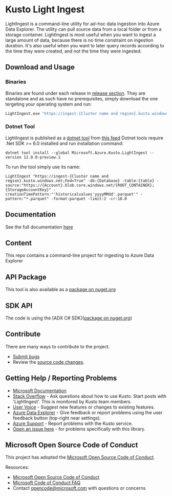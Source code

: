 # Kusto Light Ingest

LightIngest is a command-line utility for ad-hoc data ingestion into Azure Data Explorer. The utility can pull source data from a local folder or from a storage container. LightIngest is most useful when you want to ingest a large amount of data, because there is no time constraint on ingestion duration. It's also useful when you want to later query records according to the time they were created, and not the time they were ingested.

## Download and Usage

### Binaries
Binaries are found under each release in [release section](https://github.com/Azure/Kusto-Lightingest/releases).
They are standalone and as such have no prerequisites, simply download the one tergeting your operating system and run:

```bat
LightIngest.exe "https://ingest-{Cluster name and region}.kusto.windows.net;Fed=True" -db:{Database} -table:{table} -source:"https://{Account}.blob.core.windows.net/{ROOT_CONTAINER};{StorageAccountKey}" -creationTimePattern:"'historicalvalues'yyyyMMdd'.parquet'" -pattern:"*.parquet" -format:parquet -limit:2 -cr:10.0
````

### Dotnet Tool
LightIngest is published as a [dotnet tool](https://learn.microsoft.com/en-us/dotnet/core/tools/global-tools) from [this feed](https://www.nuget.org/packages/Microsoft.Azure.Kusto.LightIngest/12.0.0-preview.1)
Dotnet tools require .Net SDK >= 6.0 installed and run installation command:
```.NET CLI
dotnet tool install --global Microsoft.Azure.Kusto.LightIngest --version 12.0.0-preview.1
```
To run the tool simply use its name:
```.NET CLI
LightIngest "https://ingest-{Cluster name and region}.kusto.windows.net;Fed=True" -db:{Database} -table:{table} -source:"https://{Account}.blob.core.windows.net/{ROOT_CONTAINER};{StorageAccountKey}" -creationTimePattern:"'historicalvalues'yyyyMMdd'.parquet'" -pattern:"*.parquet" -format:parquet -limit:2 -cr:10.0
```

## Documentation

See the full documentation [here](https://learn.microsoft.com/en-us/azure/data-explorer/lightingest)

## Content

This repo contains a command-line project for ingesting to Azure Data Explorer

## API Package

This tool is also available as a [package on nuget.org](https://www.nuget.org/packages/Microsoft.Azure.Kusto.Tools/)

## SDK API

The code is using the [ADX C# SDK]([package on nuget.org](https://www.nuget.org/packages/Microsoft.Azure.Kusto.Ingest)) 

## Contribute

There are many ways to contribute to the project.

* [Submit bugs](https://github.com/Azure/Kusto-Lightingest/issues)
* Review the [source code changes](https://github.com/Azure/Kusto-Lightingest/issues/commits/master).

## Getting Help / Reporting Problems

* [Microsoft Documentation](https://learn.microsoft.com/azure/data-explorer/lightingest)
* [Stack Overflow](https://stackoverflow.com/questions/tagged/azure-data-explorer) - Ask questions about how to use Kusto. Start posts with 'LightIngest'. This is monitored by Kusto team members.
* [User Voice](https://aka.ms/adx.uservoice) - Suggest new features or changes to existing features.
* [Azure Data Explorer](https://dataexplorer.azure.com) - Give feedback or report problems using the user feedback button (top-right near settings).
* [Azure Support](https://learn.microsoft.com/en-us/azure/azure-portal/supportability/how-to-create-azure-support-request) - Report problems with the Kusto service.
* [Open an issue here](https://github.com/Azure/Kusto-Lightingest/issues) - for problems specifically with this library.

## Microsoft Open Source Code of Conduct

This project has adopted the [Microsoft Open Source Code of Conduct](https://opensource.microsoft.com/codeofconduct/).

Resources:

* [Microsoft Open Source Code of Conduct](https://opensource.microsoft.com/codeofconduct/)
* [Microsoft Code of Conduct FAQ](https://opensource.microsoft.com/codeofconduct/faq/)
* Contact [opencode@microsoft.com](mailto:opencode@microsoft.com) with questions or concerns




